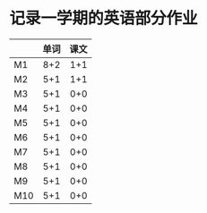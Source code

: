 # 记录一学期的英语部分作业

|            |  单词  |  课文  |
| ------  | :---:    | ----:   |
|    M1  | 8+2   | 1+1   |
|    M2  | 5+1   | 1+1   |
|    M3  | 5+1   | 0+0   |
|    M4  | 5+1   | 0+0   |
|    M5  | 5+1   | 0+0   |
|    M6  | 5+1   | 0+0   |
|    M7  | 5+1   | 0+0   |
|    M8  | 5+1   | 0+0   |
|    M9  | 5+1   | 0+0   |
|   M10  | 5+1   | 0+0   |
